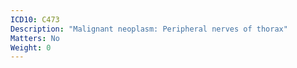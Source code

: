 ```yaml
---
ICD10: C473
Description: "Malignant neoplasm: Peripheral nerves of thorax"
Matters: No
Weight: 0
---
```

